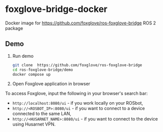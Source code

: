 # foxglove-bridge-docker

Docker image for https://github.com/foxglove/ros-foxglove-bridge ROS 2 package

## Demo

1. Run demo

    ```bash
    git clone  https://github.com/foxglove/ros-foxglove-bridge
    cd ros-foxglove-bridge/demo
    docker compose up
    ```

2. Open Foxglove application in browser

To access Foxglove, input the following in your browser's search bar:

- `http://localhost:8080/ui` - if you work locally on your ROSbot,
- `http://<ROSBOT_IP>:8080/ui` - if you want to connect to a device connected to the same LAN,
- `http://<HUSARNET_NAME>:8080/ui` - if you want to connect to the device using Husarnet VPN.
